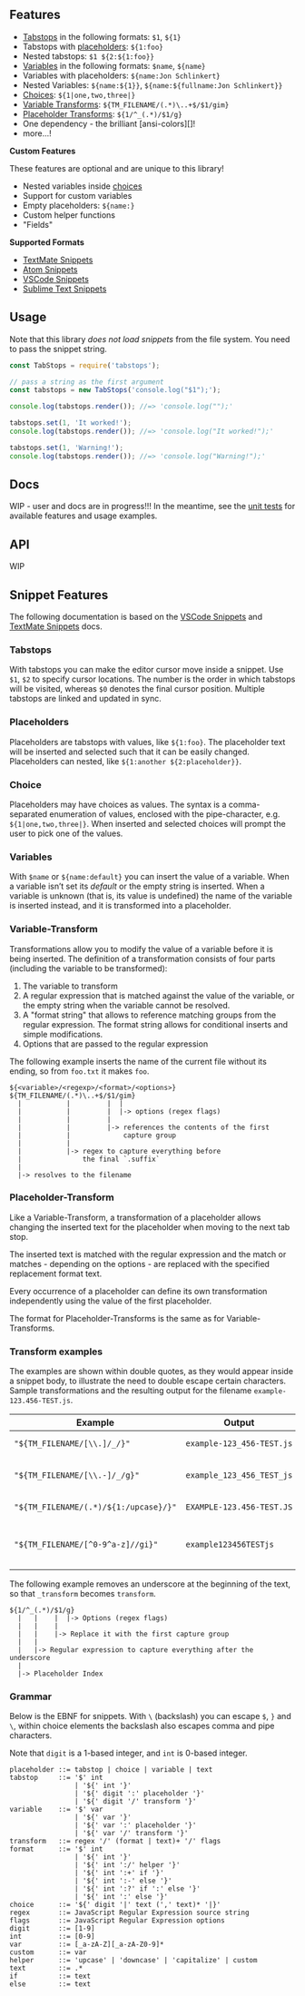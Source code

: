## Features

- [Tabstops](#tabstops) in the following formats: `$1`, `${1}`
- Tabstops with [placeholders](#placeholders): `${1:foo}`
- Nested tabstops: `$1 ${2:${1:foo}}`
- [Variables](#variables) in the following formats: `$name`, `${name}`
- Variables with placeholders: `${name:Jon Schlinkert}`
- Nested Variables: `${name:${1}}`, `${name:${fullname:Jon Schlinkert}}`
- [Choices](#choices): `${1|one,two,three|}`
- [Variable Transforms](#variable-Transform): `${TM_FILENAME/(.*)\..+$/$1/gim}`
- [Placeholder Transforms](#placeholder-Transform): `${1/^_(.*)/$1/g}`
- One dependency - the brilliant [ansi-colors][]!
- more...!

**Custom Features**

These features are optional and are unique to this library!

- Nested variables inside [choices](#choices)
- Support for custom variables
- Empty placeholders: `${name:}` 
- Custom helper functions
- "Fields"

**Supported Formats**

- [TextMate Snippets](https://macromates.com/textmate/manual/snippets)
- [Atom Snippets](https://flight-manual.atom.io/using-atom/sections/snippets/)
- [VSCode Snippets](https://code.visualstudio.com/docs/editor/userdefinedsnippets)
- [Sublime Text Snippets](http://docs.sublimetext.info/en/latest/extensibility/snippets.html)

## Usage

Note that this library _does not load snippets_ from the file system. You need to pass the snippet string.

```js
const TabStops = require('tabstops');

// pass a string as the first argument 
const tabstops = new TabStops('console.log("$1");');

console.log(tabstops.render()); //=> 'console.log("");'

tabstops.set(1, 'It worked!');
console.log(tabstops.render()); //=> 'console.log("It worked!");'

tabstops.set(1, 'Warning!');
console.log(tabstops.render()); //=> 'console.log("Warning!");'
```

## Docs

WIP - user and docs are in progress!!! In the meantime, see the [unit tests](test) for available features and usage examples. 

## API

WIP

## Snippet Features

The following documentation is based on the [VSCode Snippets](https://code.visualstudio.com/docs/editor/userdefinedsnippets) and [TextMate Snippets](https://macromates.com/manual/en/snippets) docs. 

### Tabstops

With tabstops you can make the editor cursor move inside a snippet. Use `$1`, `$2` to specify cursor locations. The number is the order in which tabstops will be visited, whereas `$0` denotes the final cursor position. Multiple tabstops are linked and updated in sync.

### Placeholders

Placeholders are tabstops with values, like `${1:foo}`. The placeholder text will be inserted and selected such that it can be easily changed. Placeholders can nested, like `${1:another ${2:placeholder}}`.

### Choice

Placeholders may have choices as values. The syntax is a comma-separated enumeration of values, enclosed with the pipe-character, e.g. `${1|one,two,three|}`. When inserted and selected choices will prompt the user to pick one of the values.

### Variables

With `$name` or `${name:default}` you can insert the value of a variable. When a variable isn’t set its *default* or the empty string is inserted. When a variable is unknown (that is, its value is undefined) the name of the variable is inserted instead, and it is transformed into a placeholder. 

### Variable-Transform

Transformations allow you to modify the value of a variable before it is being inserted. The definition of a transformation consists of four parts (including the variable to be transformed):

1. The variable to transform
1. A regular expression that is matched against the value of the variable, or the empty string when the variable cannot be resolved.
1. A "format string" that allows to reference matching groups from the regular expression. The format string allows for conditional inserts and simple modifications.
1. Options that are passed to the regular expression

The following example inserts the name of the current file without its ending, so from `foo.txt` it makes `foo`.

```
${<variable>/<regexp>/<format>/<options>}
${TM_FILENAME/(.*)\..+$/$1/gim}
  |           |         |  |
  |           |         |  |-> options (regex flags)
  |           |         |
  |           |         |-> references the contents of the first
  |           |             capture group
  |           |
  |           |-> regex to capture everything before
  |               the final `.suffix`
  |
  |-> resolves to the filename
```

### Placeholder-Transform

Like a Variable-Transform, a transformation of a placeholder allows changing the inserted text for the placeholder when moving to the next tab stop. 

The inserted text is matched with the regular expression and the match or matches - depending on the options - are replaced with the specified replacement format text. 

Every occurrence of a placeholder can define its own transformation independently using the value of the first placeholder. 

The format for Placeholder-Transforms is the same as for Variable-Transforms.

### Transform examples

The examples are shown within double quotes, as they would appear inside a snippet body, to illustrate the need to double escape certain characters. Sample transformations and the resulting output for the filename `example-123.456-TEST.js`.

| Example | Output | Explanation |
| --- | --- | --- |
| `"${TM_FILENAME/[\\.]/_/}"` | `example-123_456-TEST.js` | Replaces the first `.` with `_` |
| `"${TM_FILENAME/[\\.-]/_/g}"` | `example_123_456_TEST_js` | Replaces each `.` or `-` with `_` |
| `"${TM_FILENAME/(.*)/${1:/upcase}/}"` | `EXAMPLE-123.456-TEST.JS` | Changes to all uppercase |
| `"${TM_FILENAME/[^0-9^a-z]//gi}"` | `example123456TESTjs` | Removes non-alphanumeric characters |


The following example removes an underscore at the beginning of the text, so that `_transform` becomes `transform`.

```
${1/^_(.*)/$1/g}
  |   |    |  |-> Options (regex flags)
  |   |    |
  |   |    |-> Replace it with the first capture group
  |   |
  |   |-> Regular expression to capture everything after the underscore
  |
  |-> Placeholder Index
```

### Grammar

Below is the EBNF for snippets. With `\` (backslash) you can escape `$`, `}` and `\`, within choice elements the backslash also escapes comma and pipe characters.

Note that `digit` is a 1-based integer, and `int` is 0-based integer.

```
placeholder ::= tabstop | choice | variable | text
tabstop     ::= '$' int
                | '${' int '}'
                | '${' digit ':' placeholder '}'
                | '${' digit '/' transform '}'
variable    ::= '$' var 
                | '${' var '}'
                | '${' var ':' placeholder '}'
                | '${' var '/' transform '}'
transform   ::= regex '/' (format | text)+ '/' flags
format      ::= '$' int  
                | '${' int '}'
                | '${' int ':/' helper '}'
                | '${' int ':+' if '}'
                | '${' int ':-' else '}' 
                | '${' int ':?' if ':' else '}'
                | '${' int ':' else '}'
choice      ::= '${' digit '|' text (',' text)* '|}'
regex       ::= JavaScript Regular Expression source string
flags       ::= JavaScript Regular Expression options
digit       ::= [1-9]
int         ::= [0-9]
var         ::= [_a-zA-Z][_a-zA-Z0-9]*
custom      ::= var
helper      ::= 'upcase' | 'downcase' | 'capitalize' | custom
text        ::= .*
if          ::= text
else        ::= text
```

